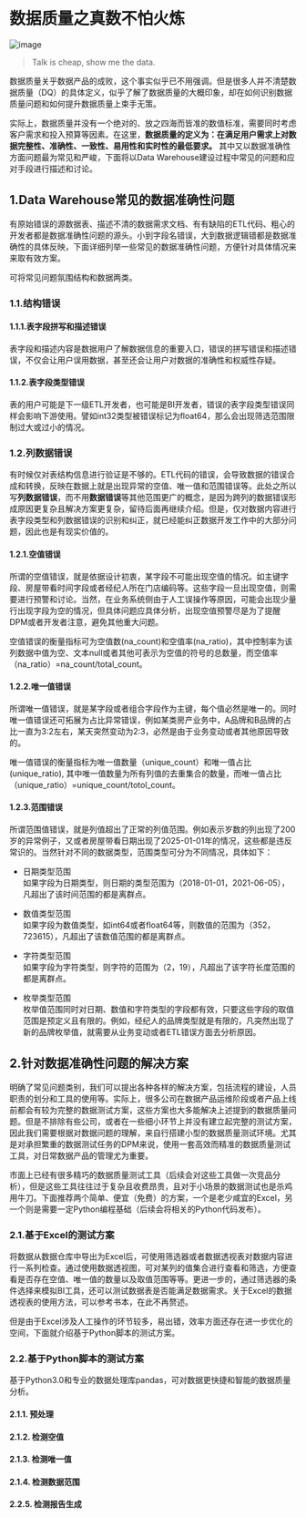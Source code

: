# 数据质量之真数不怕火炼
![image](https://user-images.githubusercontent.com/20431533/120882615-931ca500-c60b-11eb-85e1-df13bcaed8d4.png)
>
>Talk is cheap, show me the data.

数据质量关乎数据产品的成败，这个事实似乎已不用强调。但是很多人并不清楚数据质量（DQ）的具体定义，似乎了解了数据质量的大概印象，却在如何识别数据质量问题和如何提升数据质量上束手无策。   

实际上，数据质量并没有一个绝对的、放之四海而皆准的数值标准，需要同时考虑客户需求和投入预算等因素。在这里，**数据质量的定义为：在满足用户需求上对数据完整性、准确性、一致性、易用性和实时性的最低要求。** 其中又以数据准确性方面问题最为常见和严峻，下面将以Data Warehouse建设过程中常见的问题和应对手段进行描述和讨论。

## 1.Data Warehouse常见的数据准确性问题

有原始错误的源数据表、描述不清的数据需求文档、有有缺陷的ETL代码、粗心的开发者都是数据准确性问题的源头。小到字段名错误，大到数据逻辑错都是数据准确性的具体反映，下面详细列举一些常见的数据准确性问题，方便针对具体情况来来取有效方案。   

可将常见问题氛围结构和数据两类。   

### 1.1.结构错误   
#### 1.1.1.表字段拼写和描述错误
表字段和描述内容是数据用户了解数据信息的重要入口，错误的拼写错误和描述错误，不仅会让用户误用数据，甚至还会让用户对数据的准确性和权威性存疑。  

#### 1.1.2.表字段类型错误
表的用户可能是下一级ETL开发者，也可能是BI开发者，错误的表字段类型错误同样会影响下游使用。譬如int32类型被错误标记为float64，那么会出现筛选范围限制过大或过小的情况。

### 1.2.列数据错误
有时候仅对表结构信息进行验证是不够的。ETL代码的错误，会导致数据的错误合成和转换，反映在数据上就是出现异常的空值、唯一值和范围错误等。此处之所以写**列数据错误**，而不用**数据错误**等其他范围更广的概念，是因为跨列的数据错误形成原因更复杂且解决方案更复杂，留待后面再继续介绍。但是，仅对数据内容进行表字段类型和列数据错误的识别和纠正，就已经能纠正数据开发工作中的大部分问题，因此也是有现实价值的。     

#### 1.2.1.空值错误   
所谓的空值错误，就是依据设计初衷，某字段不可能出现空值的情况。如主键字段、房屋带看时间字段或者经纪人所在门店编码等。这些字段一旦出现空值，则需要进行预警和讨论。当然，在业务系统侧由于人工误操作等原因，可能会出现少量行出现字段为空的情况，但具体问题应具体分析，出现空值预警尽是为了提醒DPM或者开发者注意，避免其他重大问题。  

空值错误的衡量指标可为空值数(na_count)和空值率(na_ratio)，其中控制率为该列数据中值为空、文本null或者其他可表示为空值的符号的总数量，而空值率（na_ratio）=na_count/total_count。
 
#### 1.2.2.唯一值错误   
所谓唯一值错误，就是某字段或者组合字段作为主键，每个值必然是唯一的。同时唯一值错误还可拓展为占比异常错误，例如某类房产业务中，A品牌和B品牌的占比一直为3:2左右，某天突然变动为2:3，必然是由于业务变动或者其他原因导致的。

唯一值错误的衡量指标为唯一值数量（unique_count）和唯一值占比(unique_ratio), 其中唯一值数量为所有列值的去重集合的数量，而唯一值占比（unique_ratio）=unique_count/totol_count。

#### 1.2.3.范围错误
所谓范围值错误，就是列值超出了正常的列值范围。例如表示岁数的列出现了200岁的异常例子，又或者房屋带看日期出现了2025-01-01年的情况，这些都是违反常识的。当然针对不同的数据类型，范围类型可分为不同情况，具体如下：
* 日期类型范围   
如果字段为日期类型，则日期的类型范围为（2018-01-01，2021-06-05），凡超出了该时间范围的都是离群点。

* 数值类型范围   
如果字段为数值类型，如int64或者float64等，则数值的范围为（352，723615），凡超出了该数值范围的都是离群点。

* 字符类型范围   
如果字段为字符类型，则字符的范围为（2，19），凡超出了该字符长度范围的都是离群点。

* 枚举类型范围   
枚举值范围同时对日期、数值和字符类型的字段都有效，只要这些字段的取值范围是预定义且有限的。例如，经纪人的品牌类型就是有限的，凡突然出现了新的品牌枚举值，就需要从业务变动或者ETL错误方面去分析原因。   
 
## 2.针对数据准确性问题的解决方案  
明确了常见问题类别，我们可以提出各种各样的解决方案，包括流程的建设，人员职责的划分和工具的使用等。实际上，很多公司在数据产品运维阶段或者产品上线前都会有较为完整的数据测试方案，这些方案也大多能解决上述提到的数据质量问题。但是不排除有些公司，或者在一些细小环节上并没有建立起完整的测试方案，因此我们需要根据对数据问题的理解，来自行搭建小型的数据质量测试环境。尤其是对承担繁重的数据测试任务的DPM来说，使用一套高效而精准的数据质量测试工具，对日常数据产品的管理尤为重要。 

市面上已经有很多精巧的数据质量测试工具（后续会对这些工具做一次竞品分析），但是这些工具往往过于复杂且收费昂贵，且对于小场景的数据测试也是杀鸡用牛刀。下面推荐两个简单、便宜（免费）的方案，一个是老少咸宜的Excel，另一个则是需要一定Python编程基础（后续会将相关的Python代码发布）。

### 2.1.基于Excel的测试方案   
将数据从数据仓库中导出为Excel后，可使用筛选器或者数据透视表对数据内容进行一系列检查。通过使用数据透视图，可对某列的值集合进行查看和筛选，方便查看是否存在空值、唯一值的数量以及取值范围等等。更进一步的，通过筛选器的条件选择来模拟BI工具，还可以测试数据表是否能满足数据需求。关于Excel的数据透视表的使用方法，可以参考书本，在此不再赘述。   

但是由于Excel涉及人工操作的环节较多，易出错，效率方面还存在进一步优化的空间，下面就介绍基于Python脚本的测试方案。

### 2.2.基于Python脚本的测试方案      
基于Python3.0和专业的数据处理库pandas，可对数据更快捷和智能的数据质量分析。

#### 2.1.1. 预处理

#### 2.1.2. 检测空值

#### 2.1.3. 检测唯一值

#### 2.1.4. 检测数据范围

#### 2.2.5. 检测报告生成




